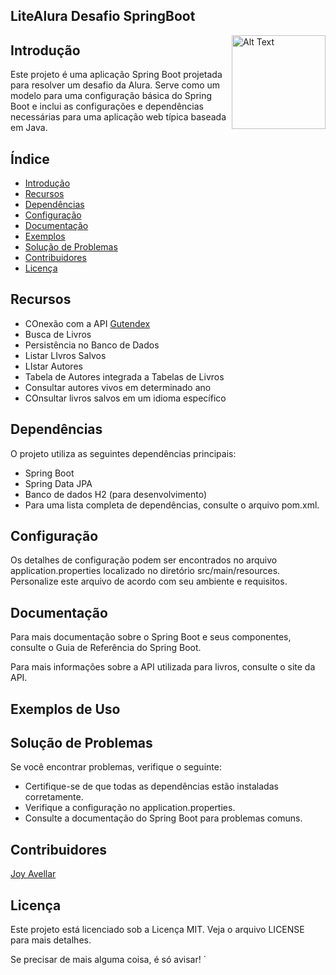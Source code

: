 ## LiteAlura Desafio SpringBoot

<img src="https://cdn.pixabay.com/animation/2023/06/13/15/13/15-13-16-625_512.gif" alt="Alt Text" width="150" height="150" align="right">

## Introdução
Este projeto é uma aplicação Spring Boot projetada para resolver um desafio da Alura. Serve como um modelo para uma configuração básica do Spring Boot e inclui as configurações e dependências necessárias para uma aplicação web típica baseada em Java.

## Índice
- [Introdução](#introdução)
- [Recursos](#recursos)
- [Dependências](#dependências)
- [Configuração](#configuração)
- [Documentação](#documentação)
- [Exemplos](#exemplos)
- [Solução de Problemas](#solução-de-problemas)
- [Contribuidores](#contribuidores)
- [Licença](#licença)

## Recursos

* COnexão com a API [Gutendex](https://gutendex.com/)
* Busca de Livros
* Persistência no Banco de Dados
* Listar LIvros Salvos
* LIstar Autores
* Tabela de Autores integrada a Tabelas de Livros
* Consultar autores vivos em determinado ano
* COnsultar livros salvos em um idioma específico

## Dependências
O projeto utiliza as seguintes dependências principais:

* Spring Boot
* Spring Data JPA
* Banco de dados H2 (para desenvolvimento)
* Para uma lista completa de dependências, consulte o arquivo pom.xml.

## Configuração
Os detalhes de configuração podem ser encontrados no arquivo application.properties localizado no diretório src/main/resources. 
Personalize este arquivo de acordo com seu ambiente e requisitos.

## Documentação
Para mais documentação sobre o Spring Boot e seus componentes, consulte o Guia de Referência do Spring Boot.

Para mais informações sobre a API utilizada para livros, consulte o site da API.

## Exemplos de Uso


## Solução de Problemas
Se você encontrar problemas, verifique o seguinte:

* Certifique-se de que todas as dependências estão instaladas corretamente.
* Verifique a configuração no application.properties.
* Consulte a documentação do Spring Boot para problemas comuns. 

## Contribuidores

[Joy Avellar](https://github.com/Joy-Avellar)

## Licença
Este projeto está licenciado sob a Licença MIT. Veja o arquivo LICENSE para mais detalhes.



Se precisar de mais alguma coisa, é só avisar!
`
